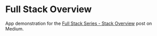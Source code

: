 # Full Stack Overview

App demonstration for the [Full Stack Series - Stack Overview](https://medium.com/@jpstill85/full-stack-series-stack-demo-e973ac94b1bf) post on Medium.
